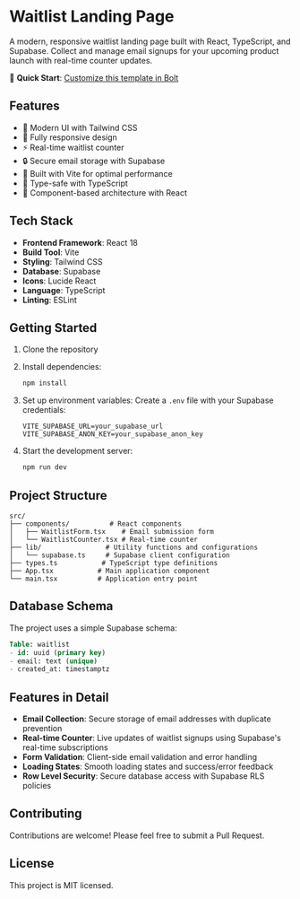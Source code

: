 # Waitlist Landing Page

A modern, responsive waitlist landing page built with React, TypeScript, and Supabase. Collect and manage email signups for your upcoming product launch with real-time counter updates.

🚀 **Quick Start**: [Customize this template in Bolt](https://bolt.new/github/donvito/bolt-supabase-waitlist)

## Features

- 🎨 Modern UI with Tailwind CSS
- 📱 Fully responsive design
- ⚡ Real-time waitlist counter
- 🔒 Secure email storage with Supabase
- 🚀 Built with Vite for optimal performance
- 💪 Type-safe with TypeScript
- 🧩 Component-based architecture with React

## Tech Stack

- **Frontend Framework**: React 18
- **Build Tool**: Vite
- **Styling**: Tailwind CSS
- **Database**: Supabase
- **Icons**: Lucide React
- **Language**: TypeScript
- **Linting**: ESLint

## Getting Started

1. Clone the repository
2. Install dependencies:
   ```bash
   npm install
   ```

3. Set up environment variables:
   Create a `.env` file with your Supabase credentials:
   ```
   VITE_SUPABASE_URL=your_supabase_url
   VITE_SUPABASE_ANON_KEY=your_supabase_anon_key
   ```

4. Start the development server:
   ```bash
   npm run dev
   ```

## Project Structure

```
src/
├── components/          # React components
│   ├── WaitlistForm.tsx    # Email submission form
│   └── WaitlistCounter.tsx # Real-time counter
├── lib/                # Utility functions and configurations
│   └── supabase.ts     # Supabase client configuration
├── types.ts           # TypeScript type definitions
├── App.tsx           # Main application component
└── main.tsx          # Application entry point
```

## Database Schema

The project uses a simple Supabase schema:

```sql
Table: waitlist
- id: uuid (primary key)
- email: text (unique)
- created_at: timestamptz
```

## Features in Detail

- **Email Collection**: Secure storage of email addresses with duplicate prevention
- **Real-time Counter**: Live updates of waitlist signups using Supabase's real-time subscriptions
- **Form Validation**: Client-side email validation and error handling
- **Loading States**: Smooth loading states and success/error feedback
- **Row Level Security**: Secure database access with Supabase RLS policies

## Contributing

Contributions are welcome! Please feel free to submit a Pull Request.

## License

This project is MIT licensed.
